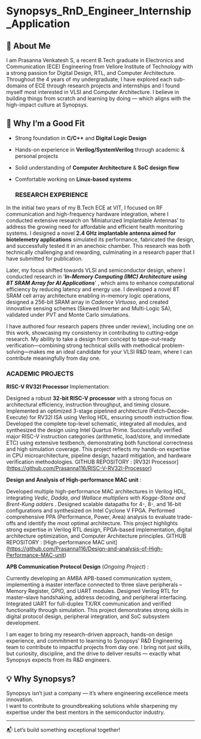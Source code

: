 # Synopsys_RnD_Engineer_Internship_Application

## 👋 About Me
I am Prasanna Venkatesh S, a recent B.Tech graduate in Electronics and Communication (ECE) Engineering from Vellore Institute of Technology with a strong passion for Digital Design, RTL, and Computer Architecture. Throughout the 4 years of my undergraduate, I have explored each sub-domains of ECE through research projects and internships and I found myself most interested in VLSI and Computer Architecture. I believe in building things from scratch and learning by doing — which aligns with the high-impact culture at Synopsys.

## 🚀 Why I’m a Good Fit
- Strong foundation in **C/C++** and **Digital Logic Design**  
- Hands-on experience in **Verilog/SystemVerilog** through academic & personal projects  
- Solid understanding of **Computer Architecture** & **SoC design flow**  
- Comfortable working on **Linux-based systems**

   ### RESEARCH EXPERIENCE

In the initial two years of my B.Tech ECE at VIT, I focused on RF communication and high-frequency hardware integration, where I conducted extensive research on ‘Miniaturized Implantable Antennas’ to address the growing need for affordable and efficient health monitoring systems. I designed a novel **2.4 GHz implantable antenna aimed for biotelemetry applications** simulated its performance, fabricated the design, and successfully tested it in an anechoic chamber. This research was both technically challenging and rewarding, culminating in a research paper that I have submitted for publication.

Later, my focus shifted towards VLSI and semiconductor design, where I conducted research in '_**In-Memory Computing (IMC) Architecture using 8T SRAM Array for AI Applications**_' , which aims to enhance computational efficiency by reducing latency and energy use. I developed a novel 8T SRAM cell array architecture enabling in-memory logic operations, designed a 256-bit SRAM array in _Cadence Virtuoso_, and created innovative sensing schemes (Skewed Inverter and Multi-Logic SA), validated under PVT and Monte Carlo simulations.

I have authored four research papers (three under review), including one on this work, showcasing my consistency in contributing to cutting-edge research. My  ability to take a design from concept to tape-out-ready verification—combining strong technical skills with methodical problem-solving—makes me an ideal candidate for your VLSI R&D team, where I can contribute meaningfully from day one.


  ### ACADEMIC PROJECTS 

**RISC-V RV32I Processor** Implementation:

Designed a robust **32-bit RISC-V processor** with a strong focus on architectural efficiency, instruction throughput, and timing closure. Implemented an optimized 3-stage pipelined architecture (Fetch–Decode–Execute) for RV32I ISA using Verilog HDL, ensuring smooth instruction flow. Developed the complete top-level schematic, integrated all modules, and synthesized the design using Intel Quartus Prime. Successfully verified  major RISC-V instruction categories (arithmetic, load/store, and immediate ETC) using extensive testbench, demonstrating both functional correctness and high simulation coverage. This project reflects my hands-on expertise in CPU microarchitecture, pipeline design, hazard mitigation, and hardware verification methodologies.
GITHUB REPOSITORY : [RV32I Processor] (https://github.com/Prasanna116/RISC-V-RV32I-Processor)

**Design and Analysis of High-performance MAC unit** :

Developed multiple high-performance MAC architectures in Verilog HDL, integrating _Vedic, Dadda, and Wallace multipliers_ with _Kogge-Stone and Brent-Kung adders_ . Designed scalable datapaths for 4-, 8-, and 16-bit configurations and synthesized on Intel Cyclone V FPGA. Performed comprehensive PPA (Performance, Power, Area) analysis to evaluate trade-offs and identify the most optimal architecture. This project highlights strong expertise in Verilog RTL design, FPGA-based implementation, digital architecture optimization, and Computer Architecture principles.
GITHUB REPOSITORY : [High-performance MAC unit] (https://github.com/Prasanna116/Design-and-analysis-of-High-Performance-MAC-unit)

**APB Communication Protocol Design** (_Ongoing Project_) :

Currently developing an AMBA APB-based communication system, implementing a master interface connected to three slave peripherals – Memory Register, GPIO, and UART modules. Designed Verilog RTL for master–slave handshaking, address decoding, and peripheral interfacing. Integrated UART for full-duplex TX/RX communication and verified functionality through simulation. This project demonstrates strong skills in digital protocol design, peripheral integration, and SoC subsystem development.


I am eager to bring my research-driven approach, hands-on design experience, and commitment to learning to Synopsys’ R&D Engineering team to contribute to impactful projects from day one. I bring not just skills, but curiosity, discipline, and the drive to deliver results — exactly what Synopsys expects from its R&D engineers.



## 💡 Why Synopsys?
Synopsys isn’t just a company — it’s where engineering excellence meets innovation.  
I want to contribute to groundbreaking solutions while sharpening my expertise under the best mentors in the semiconductor industry.

---

📬 Let’s build something exceptional together!
